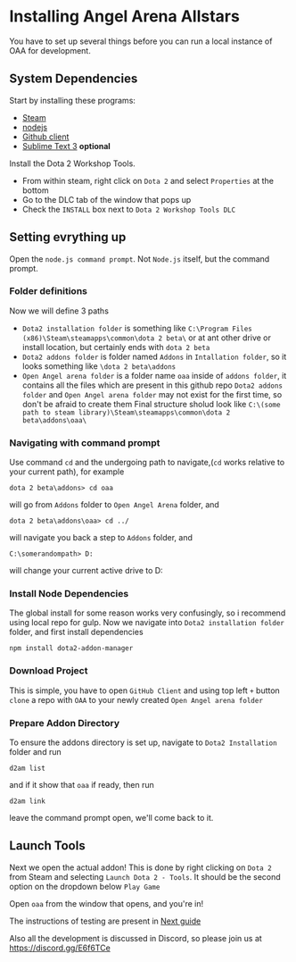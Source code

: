 # Installing Angel Arena Allstars
You have to set up several things before you can run a local instance of OAA for development.

## System Dependencies
Start by installing these programs:
 * [Steam](http://steampowered.com)
 * [nodejs](http://nodejs.org)
 * [Github client](http://desktop.github.com/)
 * [Sublime Text 3](http://www.sublimetext.com/) **optional**

Install the Dota 2 Workshop Tools.
 * From within steam, right click on `Dota 2` and select `Properties` at the bottom
 * Go to the DLC tab of the window that pops up
 * Check the `INSTALL` box next to `Dota 2 Workshop Tools DLC`

## Setting evrything up
Open the `node.js command prompt`. Not `Node.js` itself, but the command prompt.

### Folder definitions
Now we will define 3 paths 
 * `Dota2 installation folder` is something like `C:\Program Files (x86)\Steam\steamapps\common\dota 2 beta\` or at ant other drive or install location, but certainly ends with `dota 2 beta`
 * `Dota2 addons folder` is folder named `Addons` in `Intallation folder`, so it looks something like `\dota 2 beta\addons`
 * `Open Angel arena folder` is a folder name `oaa` inside of `addons folder`, it contains all the files which are present in this github repo 
`Dota2 addons folder` and `Open Angel arena folder` may not exist for the first time, so don't be afraid to create them
Final structure sholud look like `C:\(some path to steam library)\Steam\steamapps\common\dota 2 beta\addons\oaa\`

### Navigating with command prompt
Use command `cd` and the undergoing path to navigate,(`cd` works relative to your current path), for example
```
dota 2 beta\addons> cd oaa
```
will go from `Addons` folder to `Open Angel Arena` folder, and
```
dota 2 beta\addons\oaa> cd ../
```
will navigate you back a step to `Addons` folder, and
```
C:\somerandompath> D:
```
will change your current active drive to D:

### Install Node Dependencies
The global install for some reason works very confusingly, so i recommend using local repo for gulp.
Now we navigate into `Dota2 installation folder` folder, and first install dependencies
```
npm install dota2-addon-manager
```

### Download Project
This is simple, you have to open `GitHub Client` and using top left `+` button `clone` a repo with `OAA` to your newly created `Open Angel arena folder`


### Prepare Addon Directory
To ensure the addons directory is set up, navigate to `Dota2 Installation` folder and run
```
d2am list
```
and if it show that `oaa` if ready, then run
```
d2am link
```
leave the command prompt open, we'll come back to it.


## Launch Tools
Next we open the actual addon! This is done by right clicking on `Dota 2` from Steam and selecting `Launch Dota 2 - Tools`. It should be the second option on the dropdown below `Play Game`

Open `oaa` from the window that opens, and you're in!

The instructions of testing are present in [Next guide](/docs/testing.md)

Also all the development is discussed in Discord, so please join us at https://discord.gg/E6f6TCe
